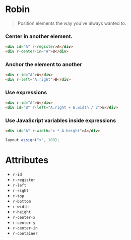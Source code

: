 # Robin

> Position elements the way you've always wanted to.


### Center in another element.

``` html
<div id="A" r-register>A</div>
<div r-center-in="A">B</div>
```

### Anchor the element to another

``` html
<div r-id="A">A</div>
<div r-left="A.right">B</div>
```

### Use expressions

``` html
<div r-id="A">A</div>
<div id="B" r-left="A.right + B.width / 2">B</div>
```

### Use JavaScript variables inside expressions

``` html
<div id="A" r-width="x * A.height">A</div>
```

``` js
layout.assign("x", 100);
```

# Attributes

* `r-id`
* `r-register`
* `r-left`
* `r-right`
* `r-top`
* `r-bottom`
* `r-width`
* `r-height`
* `r-center-x`
* `r-center-y`
* `r-center-in`
* `r-container`
